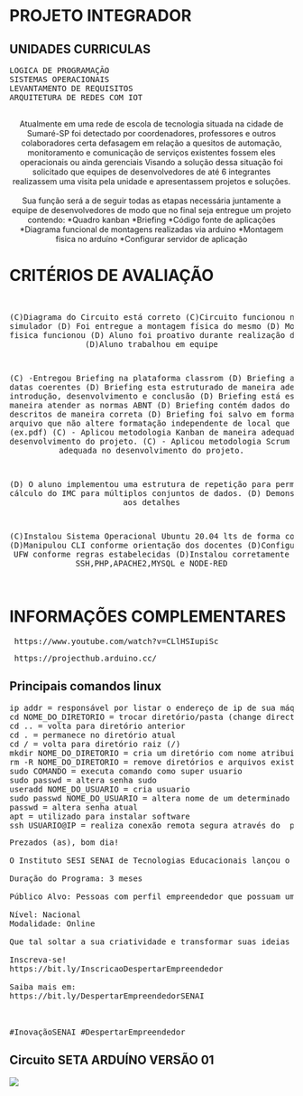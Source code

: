 <h1>PROJETO INTEGRADOR</h1>


<H2>UNIDADES CURRICULAS</H2>
<pre>
LOGICA DE PROGRAMAÇÃO
SISTEMAS OPERACIONAIS
LEVANTAMENTO DE REQUISITOS
ARQUITETURA DE REDES COM IOT

</pre>

<center>
 Atualmente em uma rede de escola de tecnologia situada na cidade de Sumaré-SP foi detectado por coordenadores, professores e outros colaboradores certa defasagem em relação a quesitos de automação, monitoramento e comunicação de serviços existentes fossem eles operacionais ou ainda gerenciais
 Visando a solução dessa situação foi solicitado que equipes de desenvolvedores de até 6 integrantes realizassem uma visita pela unidade e apresentassem projetos e soluções.
</center>
<br>
<center>
Sua função será a de seguir todas as etapas necessária juntamente a equipe de desenvolvedores de modo que no final seja entregue um projeto contendo:
*Quadro kanban
*Briefing
*Código fonte de aplicações
*Diagrama funcional de montagens realizadas via arduino
*Montagem fisica no arduíno 
*Configurar servidor de aplicação
</center>

<h1>CRITÉRIOS DE AVALIAÇÃO</H1>

<center>
<pre>

(C)Diagrama do Circuito está correto
(C)Circuito funcionou no simulador
(D) Foi entregue a montagem física do mesmo
(D) Montagem fisica funcionou
(D) Aluno foi proativo durante realização da atividade
(D)Aluno trabalhou em equipe

(C) -Entregou Briefing na plataforma classrom
(D) Briefing apresenta datas coerentes
(D) Briefing esta estruturado de maneira adequada com introdução, desenvolvimento e conclusão
(D) Briefing está escrito de maneira atender as normas ABNT
(D) Briefing contém dados do aluno descritos de maneira correta
(D) Briefing foi salvo em formato de arquivo que não altere formatação independente de local que for aberto (ex.pdf)
(C) - Aplicou metodologia Kanban de maneira adequada no desenvolvimento do projeto.
(C) - Aplicou metodologia Scrum de maneira adequada no desenvolvimento do projeto.

(D) O aluno implementou uma estrutura de repetição para permitir o cálculo do IMC para múltiplos
conjuntos de dados.
(D) Demonstrou atenção aos detalhes

(C)Instalou Sistema Operacional Ubuntu 20.04 lts de forma correta
(D)Manipulou CLI conforme orientação dos docentes
(D)Configurou Firewall UFW conforme regras estabelecidas
(D)Instalou corretamente SSH,PHP,APACHE2,MYSQL e NODE-RED

</pre>
</center>



<h1>INFORMAÇÕES COMPLEMENTARES</h1>


<pre> https://www.youtube.com/watch?v=CLlHSIupiSc </pre>

<pre> https://projecthub.arduino.cc/ </pre>

<h2>Principais comandos linux</h2>

<pre>
ip addr = responsável por listar o endereço de ip de sua máquina
cd NOME_DO_DIRETORIO = trocar diretório/pasta (change directory)   
cd .. = volta para diretório anterior
cd . = permanece no diretório atual
cd / = volta para diretório raiz (/)
mkdir NOME_DO_DIRETORIO = cria um diretório com nome atribuido
rm -R NOME_DO_DIRETORIO = remove diretórios e arquivos existentes dentro do diretorio
sudo COMANDO = executa comando como super usuario
sudo passwd = altera senha sudo
useradd NOME_DO_USUARIO = cria usuario
sudo passwd NOME_DO_USUARIO = altera nome de um determinado usuario
passwd = altera senha atual
apt = utilizado para instalar software
ssh USUARIO@IP = realiza conexão remota segura através do  prompt de comando shell em outro dispositivo
</pre>


<pre>
Prezados (as), bom dia!

O Instituto SESI SENAI de Tecnologias Educacionais lançou o programa Despertar Empreendedor, que tem o objetivo de orientar empreendedores na construção de startups, desde a fase inicial até a captação de recursos. A ideia é apoiar a construção inicial do modelo de negócios de produtos/serviços/processos de forma consistente, por meio de mentorias e oficinas com os Especialistas em Inovação do SENAI e parceiros do ecossistema de inovação.

Duração do Programa: 3 meses

Público Alvo: Pessoas com perfil empreendedor que possuam uma ideia ou projeto inovador e desejam transformar em negócio. O programa é especialmente voltado para aqueles que ainda não formalizaram um negócio, não possuem um Produto Mínimo Viável (MVP) validado no mercado ou não alcançaram os resultados esperados com suas iniciativas.

Nível: Nacional
Modalidade: Online

Que tal soltar a sua criatividade e transformar suas ideias em modelos de negócios? 

Inscreva-se! 
https://bit.ly/InscricaoDespertarEmpreendedor

Saiba mais em: 
https://bit.ly/DespertarEmpreendedorSENAI



#InovaçãoSENAI #DespertarEmpreendedor
</pre>

<h2> Circuito SETA ARDUÍNO VERSÃO 01 </h2>

<img src="seta.PNG" > </img>
